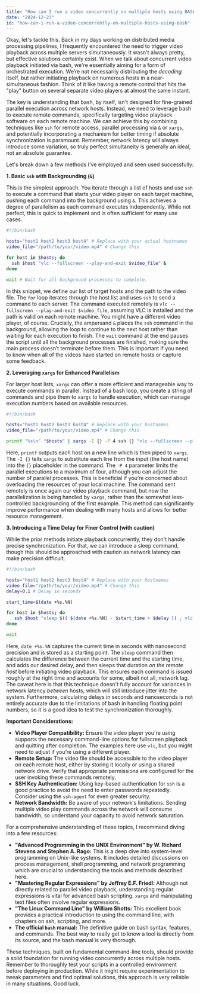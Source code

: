 ```yaml
---
title: "How can I run a video concurrently on multiple hosts using BASH?"
date: "2024-12-23"
id: "how-can-i-run-a-video-concurrently-on-multiple-hosts-using-bash"
---
```


Okay, let's tackle this. Back in my days working on distributed media processing pipelines, I frequently encountered the need to trigger video playback across multiple servers simultaneously. It wasn't always pretty, but effective solutions certainly exist. When we talk about concurrent video playback initiated via bash, we're essentially aiming for a form of orchestrated execution. We’re not necessarily distributing the *decoding* itself, but rather initiating playback on numerous hosts in a near-simultaneous fashion. Think of it like having a remote control that hits the "play" button on several separate video players at almost the same instant.

The key is understanding that bash, by itself, isn't designed for fine-grained parallel execution across network hosts. Instead, we need to leverage bash to execute remote commands, specifically targeting video playback software on each remote machine. We can achieve this by combining techniques like `ssh` for remote access, parallel processing via `&` or `xargs`, and potentially incorporating a mechanism for better timing if absolute synchronization is paramount. Remember, network latency will always introduce some variation, so truly perfect simultaneity is generally an ideal, not an absolute guarantee.

Let's break down a few methods I've employed and seen used successfully:

**1. Basic `ssh` with Backgrounding (`&`)**

This is the simplest approach. You iterate through a list of hosts and use `ssh` to execute a command that starts your video player on each target machine, pushing each command into the background using `&`. This achieves a degree of parallelism as each command executes independently. While not perfect, this is quick to implement and is often sufficient for many use cases.

```bash
#!/bin/bash

hosts="host1 host2 host3 host4" # Replace with your actual hostnames
video_file="/path/to/your/video.mp4" # Change this

for host in $hosts; do
  ssh $host "vlc --fullscreen --play-and-exit $video_file" &
done

wait # Wait for all background processes to complete.
```

In this snippet, we define our list of target hosts and the path to the video file. The `for` loop iterates through the host list and uses `ssh` to send a command to each server. The command executed remotely is `vlc --fullscreen --play-and-exit $video_file`, assuming VLC is installed and the path is valid on each remote machine. You might have a different video player, of course. Crucially, the ampersand `&` places the `ssh` command in the background, allowing the loop to continue to the next host rather than waiting for each execution to finish. The `wait` command at the end pauses the script until all the background processes are finished, making sure the main process doesn’t terminate before them. This is important if you need to know when all of the videos have started on remote hosts or capture some feedback.

**2. Leveraging `xargs` for Enhanced Parallelism**

For larger host lists, `xargs` can offer a more efficient and manageable way to execute commands in parallel. Instead of a bash loop, you create a string of commands and pipe them to `xargs` to handle execution, which can manage execution numbers based on available resources.

```bash
#!/bin/bash

hosts="host1 host2 host3 host4" # Replace with your hostnames
video_file="/path/to/your/video.mp4" # Change this

printf "%s\n" "$hosts" | xargs -I {} -P 4 ssh {} "vlc --fullscreen --play-and-exit $video_file"
```

Here, `printf` outputs each host on a new line which is then piped to `xargs`. The `-I {}` tells `xargs` to substitute each line from the input (the host name) into the `{}` placeholder in the command. The `-P 4` parameter limits the parallel executions to a maximum of four, although you can adjust the number of parallel processes. This is beneficial if you’re concerned about overloading the resources of your local machine. The command sent remotely is once again our video playback command, but now the parallelization is being handled by `xargs`, rather than the somewhat less-controlled backgrounding of the first example. This method can significantly improve performance when dealing with many hosts and allows for better resource management.

**3. Introducing a Time Delay for Finer Control (with caution)**

While the prior methods initiate playback concurrently, they don't handle precise synchronization. For that, we can introduce a sleep command, though this should be approached with caution as network latency can make precision difficult.

```bash
#!/bin/bash

hosts="host1 host2 host3 host4" # Replace with your hostnames
video_file="/path/to/your/video.mp4" # Change this
delay=0.1 # Delay in seconds

start_time=$(date +%s.%N)

for host in $hosts; do
   ssh $host "sleep $(( $(date +%s.%N) - $start_time + $delay )) ; vlc --fullscreen --play-and-exit $video_file" &
done

wait
```

Here, `date +%s.%N` captures the current time in seconds with nanosecond precision and is stored as a starting point. The `sleep` command then calculates the difference between the current time and the starting time, and adds our desired delay, and then sleeps that duration *on the remote host* before initiating video playback. This ensures each command is issued roughly at the right time and accounts for some, albeit not all, network lag. The caveat here is that this technique doesn't fully account for variances in network latency *between* hosts, which will still introduce jitter into the system. Furthermore, calculating delays in seconds and nanoseconds is not entirely accurate due to the limitations of bash in handling floating point numbers, so it is a good idea to test the synchronization thoroughly.

**Important Considerations:**

*   **Video Player Compatibility:** Ensure the video player you're using supports the necessary command-line options for fullscreen playback and quitting after completion. The examples here use `vlc`, but you might need to adjust if you’re using a different player.
*   **Remote Setup:** The video file should be accessible to the video player on each remote host, either by storing it locally or using a shared network drive. Verify that appropriate permissions are configured for the user invoking these commands remotely.
*   **SSH Key Authentication:** Using key-based authentication for `ssh` is a good practice to avoid the need to enter passwords repeatedly. Consider using the `ssh-agent` for even greater security.
*   **Network Bandwidth:** Be aware of your network's limitations. Sending multiple video play commands across the network will consume bandwidth, so understand your capacity to avoid network saturation.

For a comprehensive understanding of these topics, I recommend diving into a few resources:

*   **"Advanced Programming in the UNIX Environment" by W. Richard Stevens and Stephen A. Rago:** This is a deep dive into system-level programming on Unix-like systems. It includes detailed discussions on process management, shell programming, and network programming which are crucial to understanding the tools and methods described here.
*   **"Mastering Regular Expressions" by Jeffrey E.F. Friedl:** Although not directly related to parallel video playback, understanding regular expressions is vital for advanced bash scripting. `xargs` and manipulating text files often involve regular expressions.
*   **"The Linux Command Line" by William Shotts:** This excellent book provides a practical introduction to using the command line, with chapters on ssh, scripting, and more.
*   **The official `bash` manual:** The definitive guide on bash syntax, features, and commands. The best way to really get to know a tool is directly from its source, and the bash manual is very thorough.

These techniques, built on fundamental command-line tools, should provide a solid foundation for running video concurrently across multiple hosts. Remember to thoroughly test your scripts in a controlled environment before deploying in production. While it might require experimentation to tweak parameters and find optimal solutions, this approach is very reliable in many situations. Good luck.
